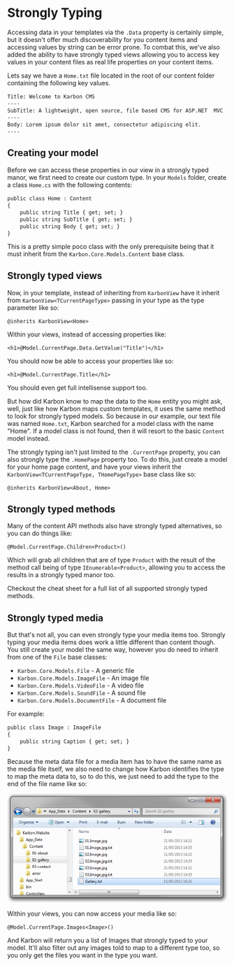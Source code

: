 # Strongly Typing
Accessing data in your templates via the `.Data` property is certainly simple, but it doesn't offer much discoverability for you content items and accessing values by string can be error prone. To combat this, we've also added the ability to have strongly typed views allowing you to access key values in your content files as real life properties on your content items.

Lets say we have a `Home.txt` file located in the root of our content folder containing the following key values.

	Title: Welcome to Karbon CMS
	----
	SubTitle: A lightweight, open source, file based CMS for ASP.NET  MVC 
	----
	Body: Lorem ipsum dolor sit amet, consectetur adipiscing elit. 
	----

## Creating your model

Before we can access these properties in our view in a strongly typed manor, we first need to create our custom type. In your `Models` folder, create a class `Home.cs` with the following contents:

	public class Home : Content
    {
        public string Title { get; set; }
        public string SubTitle { get; set; }
		public string Body { get; set; }
    }

This is a pretty simple poco class with the only prerequisite being that it must inherit from the `Karbon.Core.Models.Content` base class.

## Strongly typed views
Now, in your template, instead of inheriting from `KarbonView` have it inherit from `KarbonView<TCurrentPageType>` passing in your type as the type parameter like so:

	@inherits KarbonView<Home>

Within your views, instead of accessing properties like:

	<h1>@Model.CurrentPage.Data.GetValue("Title")</h1>

You should now be able to access your properties like so:

	<h1>@Model.CurrentPage.Title</h1>

You should even get full intellisense support too.

But how did Karbon know to map the data to the `Home` entity you might ask, well, just like how Karbon maps custom templates, it uses the same method to look for strongly typed models. So because in our example, our text file was named `Home.txt`, Karbon searched for a model class with the name "Home". If a model class is not found, then it will resort to the basic `Content` model instead.

The strongly typing isn't just limited to the `.CurrentPage` property, you can also strongly type the `.HomePage` property too. To do this, just create a model for your home page content, and have your views inherit the `KarbonView<TCurrentPageType, THomePageType>` base class like so:

	@inherits KarbonView<About, Home>

## Strongly typed methods

Many of the content API methods also have strongly typed alternatives, so you can do things like:

	@Model.CurrentPage.Children<Product>()

Which will grab all children that are of type `Product` with the result of the method call being of type `IEnumerable<Product>`, allowing you to access the results in a strongly typed manor too.

Checkout the cheat sheet for a full list of all supported strongly typed methods.

## Strongly typed media

But that's not all, you can even strongly type your media items too. Strongly typing your media items does work a little different than content though. You still create your model the same way, however you do need to inherit from one of the `File` base classes:

-	`Karbon.Core.Models.File` - A generic file
-	`Karbon.Core.Models.ImageFile` - An image file
-	`Karbon.Core.Models.VideoFile` - A video file
-	`Karbon.Core.Models.SoundFile` - A sound file
-	`Karbon.Core.Models.DocumentFile` - A document file

For example:

    public class Image : ImageFile
	{
    	public string Caption { get; set; }
    }

Because the meta data file for a media item has to have the same name as the media file itself, we also need to change how Karbon identifies the type to map the meta data to, so to do this, we just need to add the type to the end of the file name like so:

![Strongly Typed Media](advanced/01.png)

Within your views, you can now access your media like so:

	@Model.CurrentPage.Images<Image>()

And Karbon will return you a list of Images that strongly typed to your model. It'll also filter out any images told to map to a different type too, so you only get the files you want in the type you want.